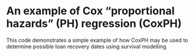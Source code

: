# An example of Cox “proportional hazards” (PH) regression (CoxPH)
This code demonstrates a simple example of how CoxPH may be used to determine possible loan recovery dates using survival modelling